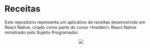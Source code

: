# Receitas
Este repositório representa um aplicativo de receitas desenvolvido em React Native, criado como parte do curso &lt;Insider/> React Native ministrado pelo Sujeito Programador.

<p align="center">
<img src="http://img.shields.io/static/v1?label=STATUS&message=EM%20DESENVOLVIMENTO&color=GREEN&style=for-the-badge"/>
</p>
